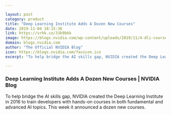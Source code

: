 ```yaml
---

layout: post
category: product
title: "Deep Learning Institute Adds A Dozen New Courses"
date: 2019-11-04 18:15:36
link: https://vrhk.co/33k9bkk
image: https://blogs.nvidia.com/wp-content/uploads/2019/11/4-dli-courses-1.jpg
domain: blogs.nvidia.com
author: "The Official NVIDIA Blog"
icon: https://blogs.nvidia.com/favicon.ico
excerpt: "To help bridge the AI skills gap, NVIDIA created the Deep Learning Institute in 2016 to train developers with hands-on courses in both fundamental and advanced AI topics. This week it announced a dozen new courses."

---
```


### Deep Learning Institute Adds A Dozen New Courses | NVIDIA Blog

To help bridge the AI skills gap, NVIDIA created the Deep Learning Institute in 2016 to train developers with hands-on courses in both fundamental and advanced AI topics. This week it announced a dozen new courses.